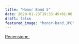 ```yaml
---
title: "Honor Band 5"
date: 2020-01-23T19:33:49+01:00
draft: false
featured_image: "honor-band.JPG"
---
```


[Recensione.](https://www.evosmart.it/news/honor-band-5-recensione/40672/)